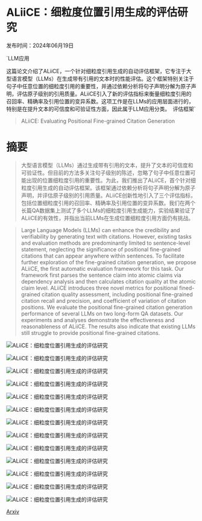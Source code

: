 # ALiiCE：细粒度位置引用生成的评估研究

发布时间：2024年06月19日

`LLM应用

这篇论文介绍了ALiiCE，一个针对细粒度引用生成的自动评估框架，它专注于大型语言模型（LLMs）在生成带有引用的文本时的性能评估。这个框架特别关注于句子中任意位置的细粒度引用的重要性，并通过依赖分析将句子声明分解为原子声明，评估原子级别的引用质量。ALiiCE引入了新的评估指标来衡量细粒度引用的召回率、精确率及引用位置的变异系数。这项工作是在LLMs的应用层面进行的，特别是在提升文本的可信度和可验证性方面，因此属于LLM应用分类。` `评估框架`

> ALiiCE: Evaluating Positional Fine-grained Citation Generation

# 摘要

> 大型语言模型（LLMs）通过生成带有引用的文本，提升了文本的可信度和可验证性。但目前的方法多关注句子级别的陈述，忽略了句子中任意位置可能出现的位置细粒度引用的重要性。为此，我们推出了ALiiCE，首个针对细粒度引用生成的自动评估框架。该框架通过依赖分析将句子声明分解为原子声明，并评估原子级别的引用质量。ALiiCE创新性地引入了三个评估指标，包括位置细粒度引用的召回率、精确率及引用位置的变异系数。我们在两个长篇QA数据集上测试了多个LLMs的细粒度引用生成能力，实验结果验证了ALiiCE的有效性，并指出当前LLMs在生成位置细粒度引用方面仍有挑战。

> Large Language Models (LLMs) can enhance the credibility and verifiability by generating text with citations. However, existing tasks and evaluation methods are predominantly limited to sentence-level statement, neglecting the significance of positional fine-grained citations that can appear anywhere within sentences. To facilitate further exploration of the fine-grained citation generation, we propose ALiiCE, the first automatic evaluation framework for this task. Our framework first parses the sentence claim into atomic claims via dependency analysis and then calculates citation quality at the atomic claim level. ALiiCE introduces three novel metrics for positional fined-grained citation quality assessment, including positional fine-grained citation recall and precision, and coefficient of variation of citation positions. We evaluate the positional fine-grained citation generation performance of several LLMs on two long-form QA datasets. Our experiments and analyses demonstrate the effectiveness and reasonableness of ALiiCE. The results also indicate that existing LLMs still struggle to provide positional fine-grained citations.

![ALiiCE：细粒度位置引用生成的评估研究](../../../paper_images/2406.13375/x1.png)

![ALiiCE：细粒度位置引用生成的评估研究](../../../paper_images/2406.13375/x2.png)

![ALiiCE：细粒度位置引用生成的评估研究](../../../paper_images/2406.13375/x3.png)

![ALiiCE：细粒度位置引用生成的评估研究](../../../paper_images/2406.13375/x4.png)

![ALiiCE：细粒度位置引用生成的评估研究](../../../paper_images/2406.13375/x5.png)

![ALiiCE：细粒度位置引用生成的评估研究](../../../paper_images/2406.13375/x6.png)

![ALiiCE：细粒度位置引用生成的评估研究](../../../paper_images/2406.13375/x7.png)

![ALiiCE：细粒度位置引用生成的评估研究](../../../paper_images/2406.13375/x8.png)

![ALiiCE：细粒度位置引用生成的评估研究](../../../paper_images/2406.13375/x9.png)

![ALiiCE：细粒度位置引用生成的评估研究](../../../paper_images/2406.13375/x10.png)

![ALiiCE：细粒度位置引用生成的评估研究](../../../paper_images/2406.13375/x11.png)

![ALiiCE：细粒度位置引用生成的评估研究](../../../paper_images/2406.13375/x12.png)

![ALiiCE：细粒度位置引用生成的评估研究](../../../paper_images/2406.13375/x13.png)

[Arxiv](https://arxiv.org/abs/2406.13375)